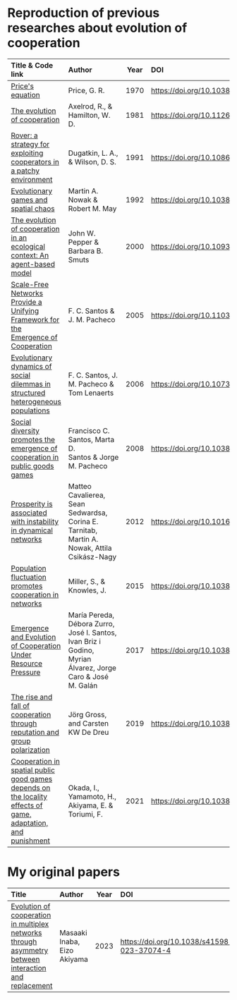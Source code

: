 # Reproduction of previous researches about evolution of cooperation

|Title & Code link|Author|Year|DOI|
|:--|:--|:-:|:--|
|[Price's equation](https://github.com/mas178/social-simulation/blob/main/Price197X/Price197X.ipynb)|Price, G. R.|1970|https://doi.org/10.1038/227520a0|
|[The evolution of cooperation](https://github.com/mas178/social-simulation/blob/main/Axelrod1981/Axelrod1981.ipynb)|Axelrod, R., & Hamilton, W. D.|1981|https://doi.org/10.1126/science.7466396|
|[Rover: a strategy for exploiting cooperators in a patchy environment](https://github.com/mas178/social-simulation/blob/main/Dugatkin1991/Dugatkin1991.ipynb)|Dugatkin, L. A., & Wilson, D. S.|1991|https://doi.org/10.1086/285243|
|[Evolutionary games and spatial chaos](https://github.com/mas178/social-simulation/blob/main/Nowak1992.ipynb)|Martin A. Nowak & Robert M. May|1992|https://doi.org/10.1038/359826a0|
|[The evolution of cooperation in an ecological context: An agent-based model](https://github.com/mas178/social-simulation/tree/main/Pepper2000)|John W. Pepper & Barbara B. Smuts|2000|https://doi.org/10.1093/oso/9780195131673.003.0008|
|[Scale-Free Networks Provide a Unifying Framework for the Emergence of Cooperation](https://github.com/mas178/social-simulation/blob/main/Santos2005.ipynb)|F. C. Santos & J. M. Pacheco|2005|https://doi.org/10.1103/PhysRevLett.95.098104|
|[Evolutionary dynamics of social dilemmas in structured heterogeneous populations](https://github.com/mas178/social-simulation/tree/main/Santos2006)|F. C. Santos, J. M. Pacheco & Tom Lenaerts|2006|https://doi.org/10.1073/pnas.0508201103|
|[Social diversity promotes the emergence of cooperation in public goods games](https://github.com/mas178/social-simulation/blob/main/Santos2008)|Francisco C. Santos, Marta D. Santos & Jorge M. Pacheco |2008|https://doi.org/10.1038/nature06940|
|[Prosperity is associated with instability in dynamical networks](https://github.com/mas178/social-simulation/tree/main/Cavaliere2012)|Matteo Cavalierea, Sean Sedwardsa, Corina E. Tarnitab, Martin A. Nowak, Attila Csikász-Nagy|2012|https://doi.org/10.1016/j.jtbi.2011.09.005|
|[Population fluctuation promotes cooperation in networks](https://github.com/mas178/social-simulation/blob/main/Miller2015.ipynb)|Miller, S., & Knowles, J.|2015|https://doi.org/10.1038/srep11054|
|[Emergence and Evolution of Cooperation Under Resource Pressure](https://github.com/mas178/social-simulation/tree/main/Pereda2017)|María Pereda, Débora Zurro, José I. Santos, Ivan Briz i Godino, Myrian Álvarez, Jorge Caro & José M. Galán |2017|https://doi.org/10.1038/srep45574|
|[The rise and fall of cooperation through reputation and group polarization](https://github.com/mas178/social-simulation/tree/main/Gross2019)|Jörg Gross, and Carsten KW De Dreu|2019|https://doi.org/10.1038/s41467-019-08727-8|
|[Cooperation in spatial public good games depends on the locality effects of game, adaptation, and punishment](https://github.com/mas178/social-simulation/tree/main/Okada2021)|Okada, I., Yamamoto, H., Akiyama, E. & Toriumi, F.|2021|https://doi.org/10.1038/s41598-021-86668-3|

# My original papers

|Title|Author|Year|DOI|
|:--|:--|:-:|:-|
|[Evolution of cooperation in multiplex networks through asymmetry between interaction and replacement](https://github.com/mas178/inaba2023a)|Masaaki Inaba, Eizo Akiyama|2023|https://doi.org/10.1038/s41598-023-37074-4|
